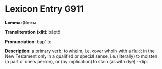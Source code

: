 # Lexicon Entry G911

**Lemma**: βάπτω

**Transliteration (xlit)**: báptō

**Pronunciation**: bap'-to

**Description**:
a primary verb; to whelm, i.e. cover wholly with a fluid; in the New Testament only in a qualified or special sense, i.e. (literally) to moisten (a part of one's person), or (by implication) to stain (as with dye):--dip.
